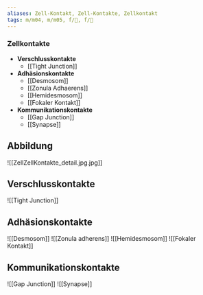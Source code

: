 ```yaml
---
aliases: Zell-Kontakt, Zell-Kontakte, Zellkontakt
tags: m/m04, m/m05, f/🧪, f/🔬
---
```

### Zellkontakte 
- **Verschlusskontakte**
	- [[Tight Junction]]
- **Adhäsionskontakte**
	- [[Desmosom]]
	- [[Zonula Adhaerens]]
	- [[Hemidesmosom]]
	- [[Fokaler Kontakt]]
- **Kommunikationskontakte**
	- [[Gap Junction]]
	- [[Synapse]]

## Abbildung
![[ZellZellKontakte_detail.jpg.jpg]]

## Verschlusskontakte

![[Tight Junction]]

## Adhäsionskontakte
![[Desmosom]]
![[Zonula adherens]]
![[Hemidesmosom]]
![[Fokaler Kontakt]]

## Kommunikationskontakte

![[Gap Junction]]
![[Synapse]]